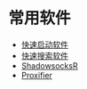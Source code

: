 # 常用软件

- [快速启动软件](https://getrolan.com/)
- [快速搜索软件](https://www.listarypro.com/)
- [ShadowsocksR](https://github.com/HMBSbige/ShadowsocksR-Windows/releases)
- [Proxifier](https://proxifier.soft32.com/)